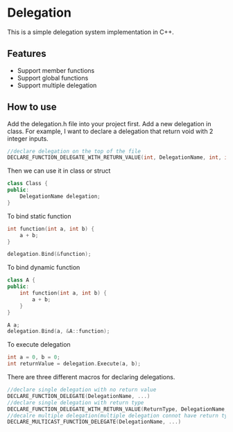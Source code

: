 # Delegation
This is a simple delegation system implementation in C++.

## Features
- Support member functions
- Support global functions
- Support multiple delegation

## How to use
Add the delegation.h file into your project first.
Add a new delegation in class. For example, I want to declare a delegation that return void with 2 integer inputs.

```C++
//declare delegation on the top of the file
DECLARE_FUNCTION_DELEGATE_WITH_RETURN_VALUE(int, DelegationName, int, int)
```

Then we can use it in class or struct
```C++
class Class {
public:
    DelegationName delegation;
}
```

To bind static function
```C++
int function(int a, int b) {
    a + b;
}

delegation.Bind(&function);
```

To bind dynamic function
```C++
class A {
public:
    int function(int a, int b) {
        a + b;
    }
}

A a;
delegation.Bind(a, &A::function);
```

To execute delegation
```C++
int a = 0, b = 0;
int returnValue = delegation.Execute(a, b);
```

There are three different macros for declaring delegations.
```C++
//declare single delegation with no return value
DECLARE_FUNCTION_DELEGATE(DelegationName, ...)
//declare single delegation with return type
DECLARE_FUNCTION_DELEGATE_WITH_RETURN_VALUE(ReturnType, DelegationName, ...)
//decalre multiple delegation(multiple delegation connot have return type)
DECLARE_MULTICAST_FUNCTION_DELEGATE(DelegationName, ...)
```
